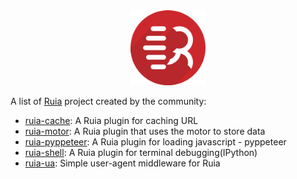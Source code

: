 <div align=center>
<img src="logo.png" width = "120" height = "120" alt="logo" />
</div>

A list of [Ruia](https://github.com/howie6879/ruia) project created by the community:

- [ruia-cache](https://github.com/python-ruia/ruia-cache): A Ruia plugin for caching URL
- [ruia-motor](https://github.com/python-ruia/ruia-motor): A Ruia plugin that uses the motor to store data
- [ruia-pyppeteer](https://github.com/python-ruia/ruia-pyppeteer): A Ruia plugin for loading javascript - pyppeteer
- [ruia-shell](https://github.com/python-ruia/ruia-shell): A Ruia plugin for terminal debugging(IPython)
- [ruia-ua](https://github.com/python-ruia/ruia-ua): Simple user-agent middleware for Ruia

